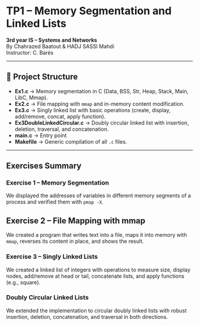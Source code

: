 # TP1 – Memory Segmentation and Linked Lists
**3rd year IS – Systems and Networks**  
By Chahrazed Baatout & HADJ SASSI Mahdi  
Instructor: C. Barès

---

## 📂 Project Structure
- **Ex1.c** → Memory segmentation in C (Data, BSS, Str, Heap, Stack, Main, LibC, Mmap).
- **Ex2.c** → File mapping with `mmap` and in-memory content modification.
- **Ex3.c** → Singly linked list with basic operations (create, display, add/remove, concat, apply function).
- **Ex3DoubleLinkedCircular.c** → Doubly circular linked list with insertion, deletion, traversal, and concatenation.
- **main.c** → Entry point
- **Makefile** → Generic compilation of all `.c` files.

---

##  Exercises Summary

### Exercise 1 – Memory Segmentation
We displayed the addresses of variables in different memory segments of a process and verified them with `pmap -X`.

## Exercise 2 – File Mapping with mmap
We created a program that writes text into a file, maps it into memory with `mmap`, reverses its content in place, and shows the result.

### Exercise 3 – Singly Linked Lists
We created a linked list of integers with operations to measure size, display nodes, add/remove at head or tail, concatenate lists, and apply functions (e.g., square).

### Doubly Circular Linked Lists
We extended the implementation to circular doubly linked lists with robust insertion, deletion, concatenation, and traversal in both directions.




